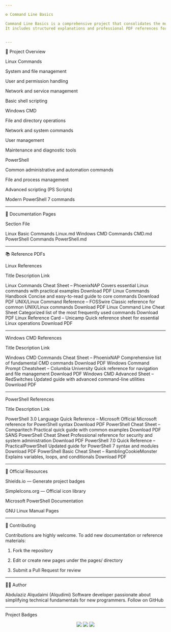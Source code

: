 ```yaml
---

⚙️ Command Line Basics

Command Line Basics is a comprehensive project that consolidates the most essential commands for Linux, Windows CMD, and PowerShell — all in one place.
It includes structured explanations and professional PDF references for quick access during work.


---
```


📘 Project Overview

Linux Commands

System and file management

User and permission handling

Network and service management

Basic shell scripting


Windows CMD

File and directory operations

Network and system commands

User management

Maintenance and diagnostic tools


PowerShell

Common administrative and automation commands

File and process management

Advanced scripting (PS Scripts)

Modern PowerShell 7 commands



---

🧩 Documentation Pages

Section	File

Linux Basic Commands	Linux.md
Windows CMD Commands	CMD.md
PowerShell Commands	PowerShell.md






---

📚 Reference PDFs

Linux References

Title	Description	Link

Linux Commands Cheat Sheet – PhoenixNAP	Covers essential Linux commands with practical examples	Download PDF
Linux Commands Handbook	Concise and easy-to-read guide to core commands	Download PDF
UNIX/Linux Command Reference – FOSSwire	Classic reference for common UNIX/Linux commands	Download PDF
Linux Command Line Cheat Sheet	Categorized list of the most frequently used commands	Download PDF
Linux Reference Card – Unicamp	Quick reference sheet for essential Linux operations	Download PDF



---

Windows CMD References

Title	Description	Link

Windows CMD Commands Cheat Sheet – PhoenixNAP	Comprehensive list of fundamental CMD commands	Download PDF
Windows Command Prompt Cheatsheet – Columbia University	Quick reference for navigation and file management	Download PDF
Windows CMD Advanced Sheet – RedSwitches	Updated guide with advanced command-line utilities	Download PDF



---

PowerShell References

Title	Description	Link

PowerShell 3.0 Language Quick Reference – Microsoft	Official Microsoft reference for PowerShell syntax	Download PDF
PowerShell Cheat Sheet – Comparitech	Practical quick guide with common examples	Download PDF
SANS PowerShell Cheat Sheet	Professional reference for security and system administration	Download PDF
PowerShell 7.0 Quick Reference – PracticalPowerShell	Updated guide for PowerShell 7 syntax and modules	Download PDF
PowerShell Basic Cheat Sheet – RamblingCookieMonster	Explains variables, loops, and conditionals	Download PDF



---

🧠 Official Resources

Shields.io — Generate project badges

SimpleIcons.org — Official icon library

Microsoft PowerShell Documentation

GNU Linux Manual Pages



---

🌟 Contributing

Contributions are highly welcome.
To add new documentation or reference materials:

1. Fork the repository


2. Edit or create new pages under the pages/ directory


3. Submit a Pull Request for review




---

👨‍💻 Author

Abdulaziz Alqudaimi (Alqudimi)
Software developer passionate about simplifying technical fundamentals for new programmers.
Follow on GitHub


---

Project Badges

<p align="center">
  <img src="https://img.shields.io/badge/Linux-150458?style=for-the-badge&logo=linux&logoColor=white"/>
  <img src="https://img.shields.io/badge/CMD-0078D6?style=for-the-badge&logo=windows&logoColor=white"/>
  <img src="https://img.shields.io/badge/PowerShell-5391FE?style=for-the-badge&logo=powershell&logoColor=white"/>
</p>




